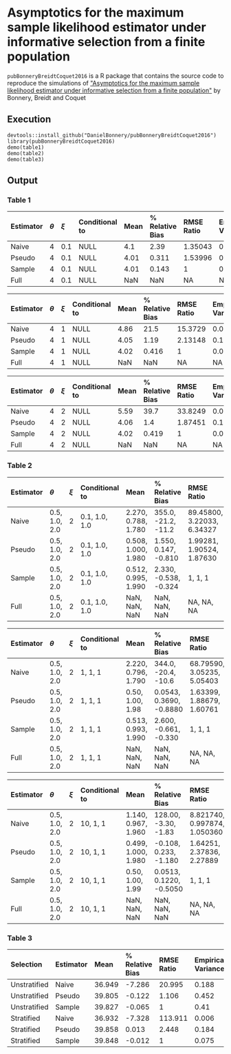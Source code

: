 Asymptotics for the maximum sample likelihood estimator under informative selection from a finite population
============================================================================================================

`pubBonneryBreidtCoquet2016` is a R package that contains the source
code to reproduce the simulations of ["Asymptotics for the maximum
sample likelihood estimator under informative selection from a finite
population"](http://www.e-publications.org/ims/submission/BEJ/user/submissionFile/23537?confirm=3b2ff5b3)
by Bonnery, Breidt and Coquet

Execution
---------

    devtools::install_github("DanielBonnery/pubBonneryBreidtCoquet2016")
    library(pubBonneryBreidtCoquet2016)
    demo(table1)
    demo(table2)
    demo(table3)

Output
------

### Table 1

<table>
<thead>
<tr class="header">
<th align="left">Estimator</th>
<th align="left"><span class="math inline"><em>θ</em></span></th>
<th align="left"><span class="math inline"><em>ξ</em></span></th>
<th align="left">Conditional to</th>
<th align="left">Mean</th>
<th align="left">% Relative Bias</th>
<th align="left">RMSE Ratio</th>
<th align="left">Empirical Variance</th>
<th align="left">Asymptotic Variance</th>
</tr>
</thead>
<tbody>
<tr class="odd">
<td align="left">Naive</td>
<td align="left">4</td>
<td align="left">0.1</td>
<td align="left">NULL</td>
<td align="left">4.1</td>
<td align="left">2.39</td>
<td align="left">1.35043</td>
<td align="left">0.0181758</td>
<td align="left">NA</td>
</tr>
<tr class="even">
<td align="left">Pseudo</td>
<td align="left">4</td>
<td align="left">0.1</td>
<td align="left">NULL</td>
<td align="left">4.01</td>
<td align="left">0.311</td>
<td align="left">1.53996</td>
<td align="left">0.0309899</td>
<td align="left">NA</td>
</tr>
<tr class="odd">
<td align="left">Sample</td>
<td align="left">4</td>
<td align="left">0.1</td>
<td align="left">NULL</td>
<td align="left">4.01</td>
<td align="left">0.143</td>
<td align="left">1</td>
<td align="left">0.0201916</td>
<td align="left">0.0200028</td>
</tr>
<tr class="even">
<td align="left">Full</td>
<td align="left">4</td>
<td align="left">0.1</td>
<td align="left">NULL</td>
<td align="left">NaN</td>
<td align="left">NaN</td>
<td align="left">NA</td>
<td align="left">NA</td>
<td align="left">NA</td>
</tr>
</tbody>
</table>

<table>
<thead>
<tr class="header">
<th align="left">Estimator</th>
<th align="left"><span class="math inline"><em>θ</em></span></th>
<th align="left"><span class="math inline"><em>ξ</em></span></th>
<th align="left">Conditional to</th>
<th align="left">Mean</th>
<th align="left">% Relative Bias</th>
<th align="left">RMSE Ratio</th>
<th align="left">Empirical Variance</th>
<th align="left">Asymptotic Variance</th>
</tr>
</thead>
<tbody>
<tr class="odd">
<td align="left">Naive</td>
<td align="left">4</td>
<td align="left">1</td>
<td align="left">NULL</td>
<td align="left">4.86</td>
<td align="left">21.5</td>
<td align="left">15.3729</td>
<td align="left">0.031139</td>
<td align="left">NA</td>
</tr>
<tr class="even">
<td align="left">Pseudo</td>
<td align="left">4</td>
<td align="left">1</td>
<td align="left">NULL</td>
<td align="left">4.05</td>
<td align="left">1.19</td>
<td align="left">2.13148</td>
<td align="left">0.104135</td>
<td align="left">NA</td>
</tr>
<tr class="odd">
<td align="left">Sample</td>
<td align="left">4</td>
<td align="left">1</td>
<td align="left">NULL</td>
<td align="left">4.02</td>
<td align="left">0.416</td>
<td align="left">1</td>
<td align="left">0.0496496</td>
<td align="left">0.0509886</td>
</tr>
<tr class="even">
<td align="left">Full</td>
<td align="left">4</td>
<td align="left">1</td>
<td align="left">NULL</td>
<td align="left">NaN</td>
<td align="left">NaN</td>
<td align="left">NA</td>
<td align="left">NA</td>
<td align="left">NA</td>
</tr>
</tbody>
</table>

<table>
<thead>
<tr class="header">
<th align="left">Estimator</th>
<th align="left"><span class="math inline"><em>θ</em></span></th>
<th align="left"><span class="math inline"><em>ξ</em></span></th>
<th align="left">Conditional to</th>
<th align="left">Mean</th>
<th align="left">% Relative Bias</th>
<th align="left">RMSE Ratio</th>
<th align="left">Empirical Variance</th>
<th align="left">Asymptotic Variance</th>
</tr>
</thead>
<tbody>
<tr class="odd">
<td align="left">Naive</td>
<td align="left">4</td>
<td align="left">2</td>
<td align="left">NULL</td>
<td align="left">5.59</td>
<td align="left">39.7</td>
<td align="left">33.8249</td>
<td align="left">0.0567029</td>
<td align="left">NA</td>
</tr>
<tr class="even">
<td align="left">Pseudo</td>
<td align="left">4</td>
<td align="left">2</td>
<td align="left">NULL</td>
<td align="left">4.06</td>
<td align="left">1.4</td>
<td align="left">1.87451</td>
<td align="left">0.139452</td>
<td align="left">NA</td>
</tr>
<tr class="odd">
<td align="left">Sample</td>
<td align="left">4</td>
<td align="left">2</td>
<td align="left">NULL</td>
<td align="left">4.02</td>
<td align="left">0.419</td>
<td align="left">1</td>
<td align="left">0.0757842</td>
<td align="left">0.0771277</td>
</tr>
<tr class="even">
<td align="left">Full</td>
<td align="left">4</td>
<td align="left">2</td>
<td align="left">NULL</td>
<td align="left">NaN</td>
<td align="left">NaN</td>
<td align="left">NA</td>
<td align="left">NA</td>
<td align="left">NA</td>
</tr>
</tbody>
</table>

### Table 2

<table>
<thead>
<tr class="header">
<th align="left">Estimator</th>
<th align="left"><span class="math inline"><em>θ</em></span></th>
<th align="left"><span class="math inline"><em>ξ</em></span></th>
<th align="left">Conditional to</th>
<th align="left">Mean</th>
<th align="left">% Relative Bias</th>
<th align="left">RMSE Ratio</th>
<th align="left">Empirical Variance</th>
<th align="left">Asymptotic Variance</th>
</tr>
</thead>
<tbody>
<tr class="odd">
<td align="left">Naive</td>
<td align="left">0.5, 1.0, 2.0</td>
<td align="left">2</td>
<td align="left">0.1, 1.0, 1.0</td>
<td align="left">2.270, 0.788, 1.780</td>
<td align="left">355.0, -21.2, -11.2</td>
<td align="left">89.45800, 3.22033, 6.34327</td>
<td align="left">0.0354351, 0.0148147, 0.0083901</td>
<td align="left">NA</td>
</tr>
<tr class="even">
<td align="left">Pseudo</td>
<td align="left">0.5, 1.0, 2.0</td>
<td align="left">2</td>
<td align="left">0.1, 1.0, 1.0</td>
<td align="left">0.508, 1.000, 1.980</td>
<td align="left">1.550, 0.147, -0.810</td>
<td align="left">1.99281, 1.90524, 1.87630</td>
<td align="left">0.0707659, 0.0354644, 0.0171822</td>
<td align="left">NA</td>
</tr>
<tr class="odd">
<td align="left">Sample</td>
<td align="left">0.5, 1.0, 2.0</td>
<td align="left">2</td>
<td align="left">0.1, 1.0, 1.0</td>
<td align="left">0.512, 0.995, 1.990</td>
<td align="left">2.330, -0.538, -0.324</td>
<td align="left">1, 1, 1</td>
<td align="left">0.03540450, 0.01858640, 0.00925542</td>
<td align="left">0.03223440, 0.01784980, 0.00885569</td>
</tr>
<tr class="even">
<td align="left">Full</td>
<td align="left">0.5, 1.0, 2.0</td>
<td align="left">2</td>
<td align="left">0.1, 1.0, 1.0</td>
<td align="left">NaN, NaN, NaN</td>
<td align="left">NaN, NaN, NaN</td>
<td align="left">NA, NA, NA</td>
<td align="left">NA, NA, NA</td>
<td align="left">NA</td>
</tr>
</tbody>
</table>

<table>
<thead>
<tr class="header">
<th align="left">Estimator</th>
<th align="left"><span class="math inline"><em>θ</em></span></th>
<th align="left"><span class="math inline"><em>ξ</em></span></th>
<th align="left">Conditional to</th>
<th align="left">Mean</th>
<th align="left">% Relative Bias</th>
<th align="left">RMSE Ratio</th>
<th align="left">Empirical Variance</th>
<th align="left">Asymptotic Variance</th>
</tr>
</thead>
<tbody>
<tr class="odd">
<td align="left">Naive</td>
<td align="left">0.5, 1.0, 2.0</td>
<td align="left">2</td>
<td align="left">1, 1, 1</td>
<td align="left">2.220, 0.796, 1.790</td>
<td align="left">344.0, -20.4, -10.6</td>
<td align="left">68.79590, 3.05235, 5.05403</td>
<td align="left">0.03614270, 0.01484920, 0.00756908</td>
<td align="left">NA</td>
</tr>
<tr class="even">
<td align="left">Pseudo</td>
<td align="left">0.5, 1.0, 2.0</td>
<td align="left">2</td>
<td align="left">1, 1, 1</td>
<td align="left">0.50, 1.00, 1.98</td>
<td align="left">0.0543, 0.3690, -0.8880</td>
<td align="left">1.63399, 1.88679, 1.60761</td>
<td align="left">0.0712723, 0.0348923, 0.0163413</td>
<td align="left">NA</td>
</tr>
<tr class="odd">
<td align="left">Sample</td>
<td align="left">0.5, 1.0, 2.0</td>
<td align="left">2</td>
<td align="left">1, 1, 1</td>
<td align="left">0.513, 0.993, 1.990</td>
<td align="left">2.600, -0.661, -0.330</td>
<td align="left">1, 1, 1</td>
<td align="left">0.0434493, 0.0184565, 0.0103178</td>
<td align="left">0.0416175, 0.0177885, 0.0108431</td>
</tr>
<tr class="even">
<td align="left">Full</td>
<td align="left">0.5, 1.0, 2.0</td>
<td align="left">2</td>
<td align="left">1, 1, 1</td>
<td align="left">NaN, NaN, NaN</td>
<td align="left">NaN, NaN, NaN</td>
<td align="left">NA, NA, NA</td>
<td align="left">NA, NA, NA</td>
<td align="left">NA</td>
</tr>
</tbody>
</table>

<table>
<thead>
<tr class="header">
<th align="left">Estimator</th>
<th align="left"><span class="math inline"><em>θ</em></span></th>
<th align="left"><span class="math inline"><em>ξ</em></span></th>
<th align="left">Conditional to</th>
<th align="left">Mean</th>
<th align="left">% Relative Bias</th>
<th align="left">RMSE Ratio</th>
<th align="left">Empirical Variance</th>
<th align="left">Asymptotic Variance</th>
</tr>
</thead>
<tbody>
<tr class="odd">
<td align="left">Naive</td>
<td align="left">0.5, 1.0, 2.0</td>
<td align="left">2</td>
<td align="left">10, 1, 1</td>
<td align="left">1.140, 0.967, 1.960</td>
<td align="left">128.00, -3.30, -1.83</td>
<td align="left">8.821740, 0.997874, 1.050360</td>
<td align="left">0.03524990, 0.01565320, 0.00772124</td>
<td align="left">NA</td>
</tr>
<tr class="even">
<td align="left">Pseudo</td>
<td align="left">0.5, 1.0, 2.0</td>
<td align="left">2</td>
<td align="left">10, 1, 1</td>
<td align="left">0.499, 1.000, 1.980</td>
<td align="left">-0.108, 0.233, -1.180</td>
<td align="left">1.64251, 2.37836, 2.27889</td>
<td align="left">0.0832800, 0.0398984, 0.0191108</td>
<td align="left">NA</td>
</tr>
<tr class="odd">
<td align="left">Sample</td>
<td align="left">0.5, 1.0, 2.0</td>
<td align="left">2</td>
<td align="left">10, 1, 1</td>
<td align="left">0.50, 1.00, 1.99</td>
<td align="left">0.0513, 0.1220, -0.5050</td>
<td align="left">1, 1, 1</td>
<td align="left">0.05070290, 0.01677640, 0.00853041</td>
<td align="left">0.05223770, 0.01538530, 0.00909232</td>
</tr>
<tr class="even">
<td align="left">Full</td>
<td align="left">0.5, 1.0, 2.0</td>
<td align="left">2</td>
<td align="left">10, 1, 1</td>
<td align="left">NaN, NaN, NaN</td>
<td align="left">NaN, NaN, NaN</td>
<td align="left">NA, NA, NA</td>
<td align="left">NA, NA, NA</td>
<td align="left">NA</td>
</tr>
</tbody>
</table>

### Table 3

<table>
<thead>
<tr class="header">
<th align="left">Selection</th>
<th align="left">Estimator</th>
<th align="left">Mean</th>
<th align="left">% Relative Bias</th>
<th align="left">RMSE Ratio</th>
<th align="left">Empirical Variance</th>
<th align="left">Average Estimated Variance</th>
<th align="left">Variance Ratio</th>
</tr>
</thead>
<tbody>
<tr class="odd">
<td align="left">Unstratified</td>
<td align="left">Naive</td>
<td align="left">36.949</td>
<td align="left">-7.286</td>
<td align="left">20.995</td>
<td align="left">0.188</td>
<td align="left">0.186</td>
<td align="left">0.989</td>
</tr>
<tr class="even">
<td align="left">Unstratified</td>
<td align="left">Pseudo</td>
<td align="left">39.805</td>
<td align="left">-0.122</td>
<td align="left">1.106</td>
<td align="left">0.452</td>
<td align="left">0.419</td>
<td align="left">0.926</td>
</tr>
<tr class="odd">
<td align="left">Unstratified</td>
<td align="left">Sample</td>
<td align="left">39.827</td>
<td align="left">-0.065</td>
<td align="left">1</td>
<td align="left">0.41</td>
<td align="left">0.388</td>
<td align="left">0.945</td>
</tr>
<tr class="even">
<td align="left">Stratified</td>
<td align="left">Naive</td>
<td align="left">36.932</td>
<td align="left">-7.328</td>
<td align="left">113.911</td>
<td align="left">0.006</td>
<td align="left">0.188</td>
<td align="left">30.271</td>
</tr>
<tr class="odd">
<td align="left">Stratified</td>
<td align="left">Pseudo</td>
<td align="left">39.858</td>
<td align="left">0.013</td>
<td align="left">2.448</td>
<td align="left">0.184</td>
<td align="left">0.169</td>
<td align="left">0.923</td>
</tr>
<tr class="even">
<td align="left">Stratified</td>
<td align="left">Sample</td>
<td align="left">39.848</td>
<td align="left">-0.012</td>
<td align="left">1</td>
<td align="left">0.075</td>
<td align="left">0.066</td>
<td align="left">0.886</td>
</tr>
</tbody>
</table>
